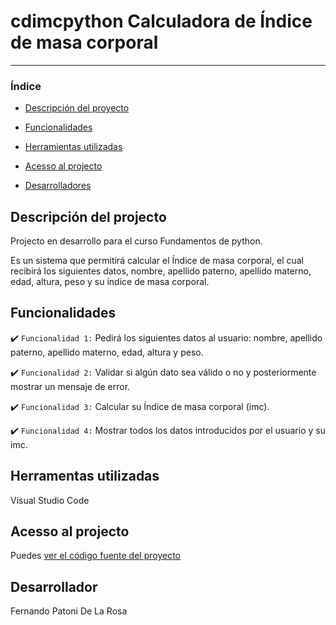 # cdimcpython Calculadora de Índice de masa corporal 

<hr>

### Índice

- [Descripción del proyecto](#descripción-del-projecto)

- [Funcionalidades](#funcionalidades)

- [Herramientas utilizadas](#herramentas-utilizadas)

- [Acesso al projecto](#acesso-al-projecto)

- [Desarrolladores](#desarrollador)

## Descripción del projecto 

<p align="justify">
Projecto en desarrollo para el curso Fundamentos de python.

Es un sistema que permitirá calcular el Índice de masa corporal, el cual recibirá los siguientes datos, nombre, apellido paterno, apellido materno, edad, altura, peso y su índice de masa corporal.

</p>

## Funcionalidades

:heavy_check_mark: `Funcionalidad 1:` Pedirá los siguientes datos al usuario: nombre, apellido paterno, apellido materno, edad, altura y peso.

:heavy_check_mark: `Funcionalidad 2:` Validar si algún dato sea válido o no y posteriormente mostrar un mensaje de error.

:heavy_check_mark: `Funcionalidad 3:` Calcular su Índice de masa corporal (imc).

:heavy_check_mark: `Funcionalidad 4:` Mostrar todos los datos introducidos por el usuario y su imc.


## Herramentas utilizadas

Visual Studio Code

###

## Acesso al projecto

Puedes [ver el código fuente del proyecto](https://github.com/Fernando-p-dlr/cdimcpython/) 

## Desarrollador
Fernando Patoni De La Rosa
